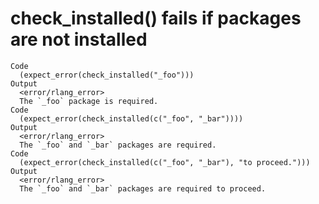 # check_installed() fails if packages are not installed

    Code
      (expect_error(check_installed("_foo")))
    Output
      <error/rlang_error>
      The `_foo` package is required.
    Code
      (expect_error(check_installed(c("_foo", "_bar"))))
    Output
      <error/rlang_error>
      The `_foo` and `_bar` packages are required.
    Code
      (expect_error(check_installed(c("_foo", "_bar"), "to proceed.")))
    Output
      <error/rlang_error>
      The `_foo` and `_bar` packages are required to proceed.

